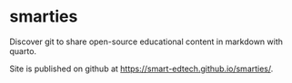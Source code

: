 # smarties

Discover git to share open-source educational content in markdown with quarto.

Site is published on github at <https://smart-edtech.github.io/smarties/>.
